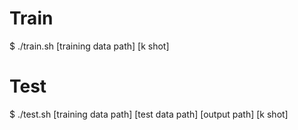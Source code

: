 # Train
$ ./train.sh [training data path] [k shot]
# Test
$ ./test.sh [training data path] [test data path] [output path] [k shot]
